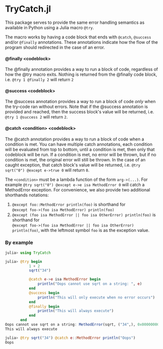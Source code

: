 # TryCatch.jl

This package serves to provide the same error handling semantics as available in Python using a Julia macro `@try`.

The macro works by having a code block that ends with `@catch`, `@success` and/or `@finally` annotations. These annotations indicate how the flow of the program should redirected in the case of an error.

#### @finally \<codeblock\>
The @finally annotation provides a way to run a block of code, regardless of how the @try macro exits. Nothing is returned from the @finally code block, i.e. `@try 1 @finally 2` will return `2`

#### @success \<codeblock\>
The @success annotation provides a way to run a block of code _only_ when the try-code ran without errors. Note that if the @success annotation is provided and reached, then the success block's value will be returned, i.e. `@try 1 @success 2` will return `2`.
           
#### @catch \<condition\> \<codeblock\>
The @catch annotation provides a way to run a block of code when a condition is met. You can have multiple catch annotations, each condition will be evaluated from top to bottom, until a condition is met, then only that codeblock will be run. If a condition is met, no error will be thrown, but if no condition is met, the original error will still be thrown. In the case of an caught exception, that catch block's value will be returned, i.e. `@try sqrt("0") @except e->true 0` will return `0`.
           
The `<condition>` must be a lambda function of the form `arg->(...)`. For example `@try sqrt("0") @except e->e isa MethodError 0` will catch a MethodError exception. For convenience, we also provide two additional shorthands notations:

  1. `@except foo::MethodError println(foo)` is shorthand for <br> `@except foo->(foo isa MethodError) println(foo)`
  2. `@except (foo isa MethodError || foo isa OtherError) println(foo)` is shorthand for <br> `@except foo->(foo isa MethodError || foo isa OtherError) println(foo)`, with the leftmost symbol `foo` is as the exception value.


### By example
```julia
julia> using TryCatch

julia> @try begin
           1 + 2
           sqrt("34")

           @catch e->e isa MethodError begin
               println("Oops cannot use sqrt on a string: ", e)
           end
           @success begin
               println("This will only execute when no error occurs")
           end
           @finally begin
               println("This will always execute")
           end
       end
Oops cannot use sqrt on a string: MethodError(sqrt, ("34",), 0x00000000000073cc)
This will always execute
```


```julia
julia> @try sqrt("34") @catch e::MethodError println("Oops")
Oops
```

